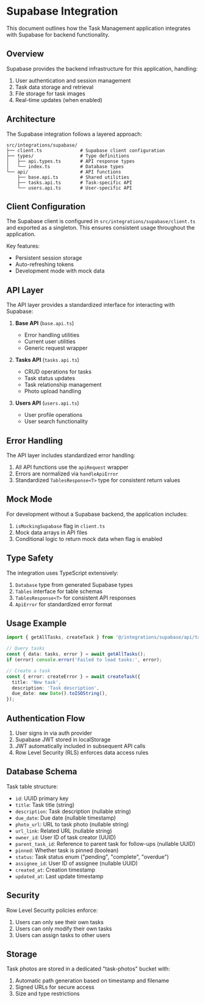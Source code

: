 # Supabase Integration

This document outlines how the Task Management application integrates with Supabase for backend functionality.

## Overview

Supabase provides the backend infrastructure for this application, handling:

1. User authentication and session management
2. Task data storage and retrieval
3. File storage for task images
4. Real-time updates (when enabled)

## Architecture

The Supabase integration follows a layered approach:

```
src/integrations/supabase/
├── client.ts              # Supabase client configuration
├── types/                 # Type definitions
│   ├── api.types.ts       # API response types
│   └── index.ts           # Database types
└── api/                   # API functions
    ├── base.api.ts        # Shared utilities
    ├── tasks.api.ts       # Task-specific API
    └── users.api.ts       # User-specific API
```

## Client Configuration

The Supabase client is configured in `src/integrations/supabase/client.ts` and exported as a singleton. This ensures consistent usage throughout the application.

Key features:

- Persistent session storage
- Auto-refreshing tokens
- Development mode with mock data

## API Layer

The API layer provides a standardized interface for interacting with Supabase:

1. **Base API** (`base.api.ts`)

   - Error handling utilities
   - Current user utilities
   - Generic request wrapper

2. **Tasks API** (`tasks.api.ts`)

   - CRUD operations for tasks
   - Task status updates
   - Task relationship management
   - Photo upload handling

3. **Users API** (`users.api.ts`)
   - User profile operations
   - User search functionality

## Error Handling

The API layer includes standardized error handling:

1. All API functions use the `apiRequest` wrapper
2. Errors are normalized via `handleApiError`
3. Standardized `TablesResponse<T>` type for consistent return values

## Mock Mode

For development without a Supabase backend, the application includes:

1. `isMockingSupabase` flag in `client.ts`
2. Mock data arrays in API files
3. Conditional logic to return mock data when flag is enabled

## Type Safety

The integration uses TypeScript extensively:

1. `Database` type from generated Supabase types
2. `Tables` interface for table schemas
3. `TablesResponse<T>` for consistent API responses
4. `ApiError` for standardized error format

## Usage Example

```typescript
import { getAllTasks, createTask } from '@/integrations/supabase/api/tasks.api';

// Query tasks
const { data: tasks, error } = await getAllTasks();
if (error) console.error('Failed to load tasks:', error);

// Create a task
const { error: createError } = await createTask({
  title: 'New task',
  description: 'Task description',
  due_date: new Date().toISOString(),
});
```

## Authentication Flow

1. User signs in via auth provider
2. Supabase JWT stored in localStorage
3. JWT automatically included in subsequent API calls
4. Row Level Security (RLS) enforces data access rules

## Database Schema

Task table structure:

- `id`: UUID primary key
- `title`: Task title (string)
- `description`: Task description (nullable string)
- `due_date`: Due date (nullable timestamp)
- `photo_url`: URL to task photo (nullable string)
- `url_link`: Related URL (nullable string)
- `owner_id`: User ID of task creator (UUID)
- `parent_task_id`: Reference to parent task for follow-ups (nullable UUID)
- `pinned`: Whether task is pinned (boolean)
- `status`: Task status enum ("pending", "complete", "overdue")
- `assignee_id`: User ID of assignee (nullable UUID)
- `created_at`: Creation timestamp
- `updated_at`: Last update timestamp

## Security

Row Level Security policies enforce:

1. Users can only see their own tasks
2. Users can only modify their own tasks
3. Users can assign tasks to other users

## Storage

Task photos are stored in a dedicated "task-photos" bucket with:

1. Automatic path generation based on timestamp and filename
2. Signed URLs for secure access
3. Size and type restrictions
